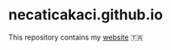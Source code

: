 # necaticakaci.github.io

This repository contains my [website](https://necaticakaci.github.io) :tr:
